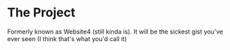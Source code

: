 # The Project
Formerly known as Website4 (still kinda is). It will be the sickest gist you've ever seen (I think that's what you'd call it)
